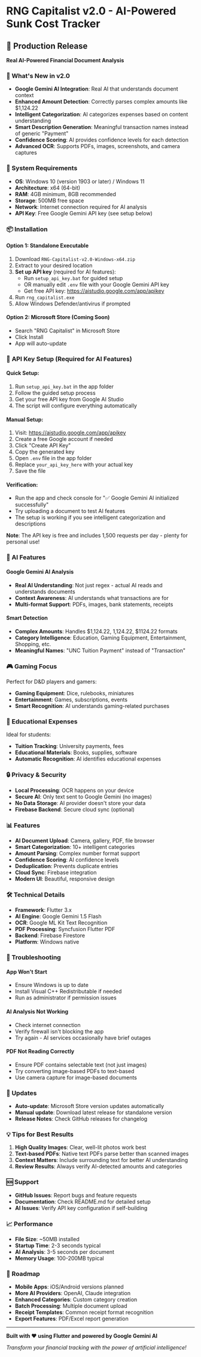 # RNG Capitalist v2.0 - AI-Powered Sunk Cost Tracker

## 🚀 Production Release

**Real AI-Powered Financial Document Analysis**

### 🎯 What's New in v2.0
- **Google Gemini AI Integration**: Real AI that understands document context
- **Enhanced Amount Detection**: Correctly parses complex amounts like $1,124.22
- **Intelligent Categorization**: AI categorizes expenses based on content understanding
- **Smart Description Generation**: Meaningful transaction names instead of generic "Payment"
- **Confidence Scoring**: AI provides confidence levels for each detection
- **Advanced OCR**: Supports PDFs, images, screenshots, and camera captures

### 🔧 System Requirements
- **OS**: Windows 10 (version 1903 or later) / Windows 11
- **Architecture**: x64 (64-bit)
- **RAM**: 4GB minimum, 8GB recommended
- **Storage**: 500MB free space
- **Network**: Internet connection required for AI analysis
- **API Key**: Free Google Gemini API key (see setup below)

### 📦 Installation

#### Option 1: Standalone Executable
1. Download `RNG-Capitalist-v2.0-Windows-x64.zip`
2. Extract to your desired location
3. **Set up API key** (required for AI features):
   - Run `setup_api_key.bat` for guided setup
   - OR manually edit `.env` file with your Google Gemini API key
   - Get free API key: https://aistudio.google.com/app/apikey
4. Run `rng_capitalist.exe`
5. Allow Windows Defender/antivirus if prompted

#### Option 2: Microsoft Store (Coming Soon)
- Search "RNG Capitalist" in Microsoft Store
- Click Install
- App will auto-update

### 🔑 **API Key Setup (Required for AI Features)**

#### **Quick Setup:**
1. Run `setup_api_key.bat` in the app folder
2. Follow the guided setup process
3. Get your free API key from Google AI Studio
4. The script will configure everything automatically

#### **Manual Setup:**
1. Visit: https://aistudio.google.com/app/apikey
2. Create a free Google account if needed
3. Click "Create API Key"
4. Copy the generated key
5. Open `.env` file in the app folder
6. Replace `your_api_key_here` with your actual key
7. Save the file

#### **Verification:**
- Run the app and check console for "✅ Google Gemini AI initialized successfully"
- Try uploading a document to test AI features
- The setup is working if you see intelligent categorization and descriptions

**Note**: The API key is free and includes 1,500 requests per day - plenty for personal use!

### 🤖 AI Features

#### Google Gemini AI Analysis
- **Real AI Understanding**: Not just regex - actual AI reads and understands documents
- **Context Awareness**: AI understands what transactions are for
- **Multi-format Support**: PDFs, images, bank statements, receipts

#### Smart Detection
- **Complex Amounts**: Handles $1,124.22, 1,124.22, $1124.22 formats
- **Category Intelligence**: Education, Gaming Equipment, Entertainment, Shopping, etc.
- **Meaningful Names**: "UNC Tuition Payment" instead of "Transaction"

### 🎮 Gaming Focus
Perfect for D&D players and gamers:
- **Gaming Equipment**: Dice, rulebooks, miniatures
- **Entertainment**: Games, subscriptions, events
- **Smart Recognition**: AI understands gaming-related purchases

### 🏫 Educational Expenses
Ideal for students:
- **Tuition Tracking**: University payments, fees
- **Educational Materials**: Books, supplies, software
- **Automatic Recognition**: AI identifies educational expenses

### 🔒 Privacy & Security
- **Local Processing**: OCR happens on your device
- **Secure AI**: Only text sent to Google Gemini (no images)
- **No Data Storage**: AI provider doesn't store your data
- **Firebase Backend**: Secure cloud sync (optional)

### 📊 Features
- **AI Document Upload**: Camera, gallery, PDF, file browser
- **Smart Categorization**: 10+ intelligent categories
- **Amount Parsing**: Complex number format support
- **Confidence Scoring**: AI confidence levels
- **Deduplication**: Prevents duplicate entries
- **Cloud Sync**: Firebase integration
- **Modern UI**: Beautiful, responsive design

### 🛠️ Technical Details
- **Framework**: Flutter 3.x
- **AI Engine**: Google Gemini 1.5 Flash
- **OCR**: Google ML Kit Text Recognition
- **PDF Processing**: Syncfusion Flutter PDF
- **Backend**: Firebase Firestore
- **Platform**: Windows native

### 🐛 Troubleshooting

#### App Won't Start
- Ensure Windows is up to date
- Install Visual C++ Redistributable if needed
- Run as administrator if permission issues

#### AI Analysis Not Working
- Check internet connection
- Verify firewall isn't blocking the app
- Try again - AI services occasionally have brief outages

#### PDF Not Reading Correctly
- Ensure PDF contains selectable text (not just images)
- Try converting image-based PDFs to text-based
- Use camera capture for image-based documents

### 🔄 Updates
- **Auto-update**: Microsoft Store version updates automatically
- **Manual update**: Download latest release for standalone version
- **Release Notes**: Check GitHub releases for changelog

### 💡 Tips for Best Results
1. **High Quality Images**: Clear, well-lit photos work best
2. **Text-based PDFs**: Native text PDFs parse better than scanned images
3. **Context Matters**: Include surrounding text for better AI understanding
4. **Review Results**: Always verify AI-detected amounts and categories

### 🆘 Support
- **GitHub Issues**: Report bugs and feature requests
- **Documentation**: Check README.md for detailed setup
- **AI Issues**: Verify API key configuration if self-building

### 📈 Performance
- **File Size**: ~50MB installed
- **Startup Time**: 2-3 seconds typical
- **AI Analysis**: 3-5 seconds per document
- **Memory Usage**: 100-200MB typical

### 🔮 Roadmap
- **Mobile Apps**: iOS/Android versions planned
- **More AI Providers**: OpenAI, Claude integration
- **Enhanced Categories**: Custom category creation
- **Batch Processing**: Multiple document upload
- **Receipt Templates**: Common receipt format recognition
- **Export Features**: PDF/Excel report generation

---

**Built with ❤️ using Flutter and powered by Google Gemini AI**

*Transform your financial tracking with the power of artificial intelligence!*

